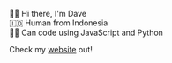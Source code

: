 <p>
🙋‍♂️ Hi there, I'm Dave<br />
🇮🇩 Human from Indonesia<br />
👩‍💻 Can code using JavaScript and Python<br />

Check my [website](https://dave9123.pages.dev) out!
</p>
